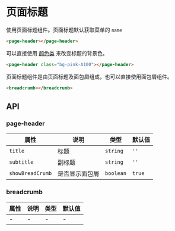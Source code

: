 # 页面标题

使用页面标题组件。页面标题默认获取菜单的 `name`

```html
<page-header></page-header>
```

可以直接使用 [颜色类](helpers.md) 来改变标题的背景色。

```html
<page-header class="bg-pink-A100"></page-header>
```

页面标题组件是由页面标题及面包屑组成，也可以直接使用面包屑组件。

```html
<breadcrumb></breadcrumb>
```

## API

### page-header


| 属性              | 说明         | 类型       | 默认值    |
|------------------|--------------|-----------|----------|
| `title`          | 标题          | `string`  | `''`     |
| `subtitle`       | 副标题        | `string`   | `''`     |
| `showBreadCrumb` | 是否显示面包屑 | `boolean`  | `true`   |


### breadcrumb

| 属性              | 说明         | 类型       | 默认值    |
|------------------|--------------|-----------|----------|
| -                | -            | -         | -        |